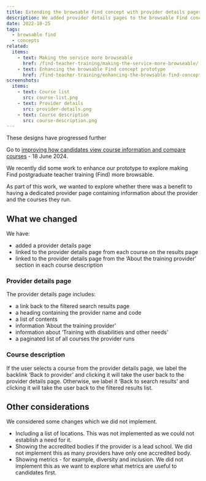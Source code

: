 ```yaml
---
title: Extending the browsable Find concept with provider details pages
description: We added provider details pages to the browsable Find concept to make it easier for users to find information about a provider and their courses
date: 2022-10-25
tags:
  - browsable find
  - concepts
related:
  items:
    - text: Making the service more browseable
      href: /find-teacher-training/making-the-service-more-browseable/
    - text: Enhancing the browsable Find concept prototype
      href: /find-teacher-training/enhancing-the-browsable-find-concept-prototype/
screenshots:
  items:
    - text: Course list
      src: course-list.png
    - text: Provider details
      src: provider-details.png
    - text: Course description
      src: course-description.png
---
```


<div class="govuk-inset-text">
  <p class="govuk-heading-s">
    These designs have progressed further
  </p>
  Go to <a href="/find-teacher-training/improving-course-pages/?">improving how candidates view course information and compare courses</a> - 18 June 2024.
</div>

We recently did some work to enhance our prototype to explore making Find postgraduate teacher training (Find) more browsable.

As part of this work, we wanted to explore whether there was a benefit to having a dedicated provider page containing information about the provider and the courses they run.

## What we changed

We have:

- added a provider details page
- linked to the provider details page from each course on the results page
- linked to the provider details page from the ‘About the training provider’ section in each course description

### Provider details page

The provider details page includes:

- a link back to the filtered search results page
- a heading containing the provider name and code
- a list of contents
- information ‘About the training provider’
- information about ‘Training with disabilities and other needs’
- a paginated list of all courses the provider runs

### Course description

If the user selects a course from the provider details page, we label the backlink ‘Back to provider’ and clicking it will take the user back to the provider details page. Otherwise, we label it ‘Back to search results’ and clicking it will take the user back to the filtered results list.

## Other considerations

We considered some changes which we did not implement.

- Including a list of locations. This was not implemented as we could not establish a need for it.
- Showing the accredited bodies if the provider is a lead school. We did not implement this as many providers have only one accredited body.
- Showing metrics - for example, diversity and inclusion. We did not implement this as we want to explore what metrics are useful to candidates first.
